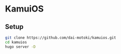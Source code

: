 # KamuiOS

## Setup

```bash
git clone https://github.com/dai-motoki/kamuios.git
cd kamuios
hugo server -D
```